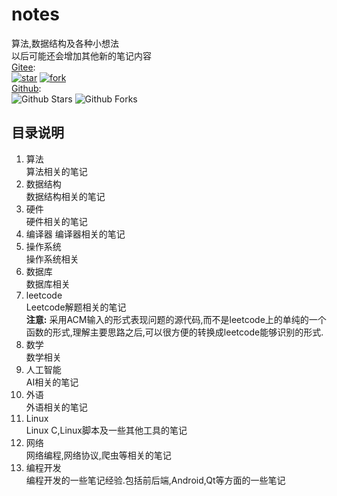 # notes
算法,数据结构及各种小想法  
以后可能还会增加其他新的笔记内容  
[Gitee](https://gitee.com/francisx/notes.git):  
[![star](https://gitee.com/francisx/notes/badge/star.svg?theme=dark)](https://gitee.com/francisx/notes/stargazers)
[![fork](https://gitee.com/francisx/notes/badge/fork.svg?theme=dark)](https://gitee.com/francisx/notes/members)  
[Github](https://github.com/ixysoft/notes.git):  
![Github Stars](https://img.shields.io/github/stars/ixysoft/notes?style=flat&logo=github&color=brightgreen)
![Github Forks](https://img.shields.io/github/forks/ixysoft/notes?style=float@logo=github&color=blueviolet)  

## 目录说明
1. 算法  
算法相关的笔记
2. 数据结构  
数据结构相关的笔记
3. 硬件  
硬件相关的笔记
4. 编译器 
编译器相关的笔记
5. 操作系统  
操作系统相关
6. 数据库  
数据库相关
7. leetcode  
Leetcode解题相关的笔记  
**注意:**
采用ACM输入的形式表现问题的源代码,而不是leetcode上的单纯的一个函数的形式,理解主要思路之后,可以很方便的转换成leetcode能够识别的形式.
8. 数学  
数学相关
9. 人工智能  
AI相关的笔记
10. 外语  
外语相关的笔记
11. Linux  
Linux C,Linux脚本及一些其他工具的笔记
12. 网络  
网络编程,网络协议,爬虫等相关的笔记
13. 编程开发  
编程开发的一些笔记经验.包括前后端,Android,Qt等方面的一些笔记
